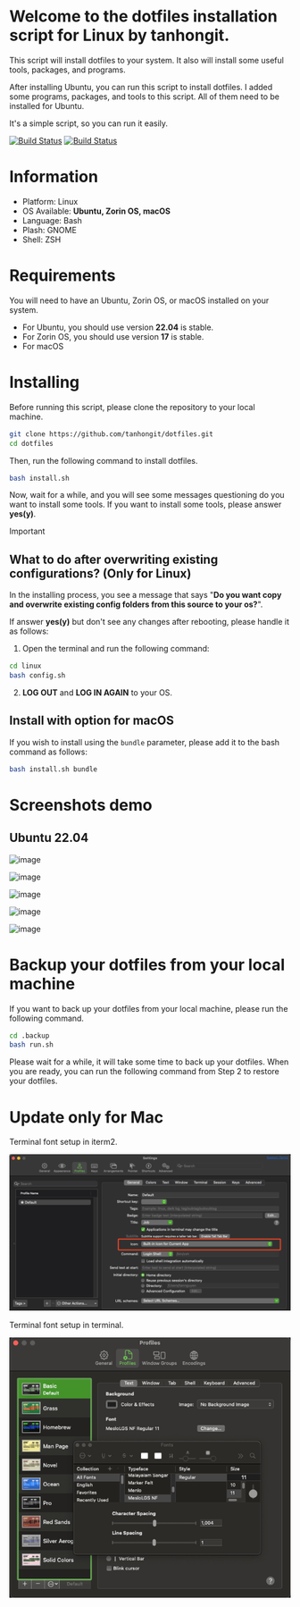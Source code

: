 # Welcome to the dotfiles installation script for Linux by tanhongit.

This script will install dotfiles to your system. It also will install some useful tools, packages, and programs.

After installing Ubuntu, you can run this script to install dotfiles. I added some programs, packages, and tools to this
script. All of them need to be installed for Ubuntu.

It's a simple script, so you can run it easily.

[![Build Status](https://github.com/tanhongit/dotfiles/actions/workflows/test_ubuntu.yml/badge.svg)](https://github.com/tanhongit/dotfiles/actions/workflows/test_ubuntu.yml)
[![Build Status](https://github.com/tanhongit/dotfiles/actions/workflows/test_macos.yml/badge.svg)](https://github.com/tanhongit/dotfiles/actions/workflows/test_macos.yml)

# Information

- Platform: Linux
- OS Available: **Ubuntu, Zorin OS, macOS**
- Language: Bash
- Plash: GNOME
- Shell: ZSH

# Requirements

You will need to have an Ubuntu, Zorin OS, or macOS installed on your system.

- For Ubuntu, you should use version **22.04** is stable.
- For Zorin OS, you should use version **17** is stable.
- For macOS

# Installing

Before running this script, please clone the repository to your local machine.

```bash
git clone https://github.com/tanhongit/dotfiles.git
cd dotfiles
```

Then, run the following command to install dotfiles.

```bash
bash install.sh
```

Now, wait for a while, and you will see some messages questioning do you want to install some tools. If you want to
install some tools, please answer **yes(y)**.

> [!IMPORTANT]
> ## What to do after overwriting existing configurations? (Only for Linux)
> In the installing process, you see a message that says "**Do you want copy and overwrite existing config folders from
this source to your os?**".
>
> If answer **yes(y)** but don't see any changes after rebooting, please handle it as follows:
> 
> 1. Open the terminal and run the following command:
>
> ```bash
> cd linux
> bash config.sh
> ```
>
> 2. **LOG OUT** and **LOG IN AGAIN** to your OS.

## Install with option for macOS

If you wish to install using the `bundle` parameter, please add it to the bash command as follows:

```bash
bash install.sh bundle
```
# Screenshots demo

## Ubuntu 22.04

![image](https://user-images.githubusercontent.com/35853002/235287944-1c092521-1c75-4fc6-a03b-8fb1a17efd8d.png)

![image](https://user-images.githubusercontent.com/35853002/235287809-452e05d0-60dc-4960-a56f-2babe883c026.png)

![image](https://user-images.githubusercontent.com/35853002/235287770-47cb0775-8889-4a37-b40b-2bc3ec0d66e5.png)

![image](https://user-images.githubusercontent.com/35853002/235287734-0f8d8c00-bd12-4ae7-acb8-b4f440bdf50f.png)

![image](https://user-images.githubusercontent.com/35853002/235287704-a6c5835b-c08d-4424-8e98-30bee2d5bbda.png)

# Backup your dotfiles from your local machine

If you want to back up your dotfiles from your local machine, please run the following command.

```bash
cd .backup
bash run.sh
```

Please wait for a while, it will take some time to back up your dotfiles. When you are ready, you can run the following
command from Step 2 to restore your dotfiles.

# Update only for Mac

Terminal font setup in iterm2.

![img.png](assets/img.png)

Terminal font setup in terminal.

![img.png](assets/img2.png)
